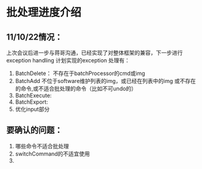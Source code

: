 # 批处理进度介绍
## 11/10/22情况：
上次会议后进一步与蒋哥沟通，已经实现了对整体框架的兼容，下一步进行exception handling
计划实现的exception 处理有：
1. BatchDelete： 不存在于batchProcessor的cmd或img
2. BatchAdd 不位于software维护列表的img，或已经在列表中的img 或不存在的命令,或不适合批处理的命令（比如不可undo的）
3. BatchExecute:
4. BatchExport:
5. 优化input部分
## 要确认的问题：
1. 哪些命令不适合批处理
2. switchCommand的不适宜使用
3. 
